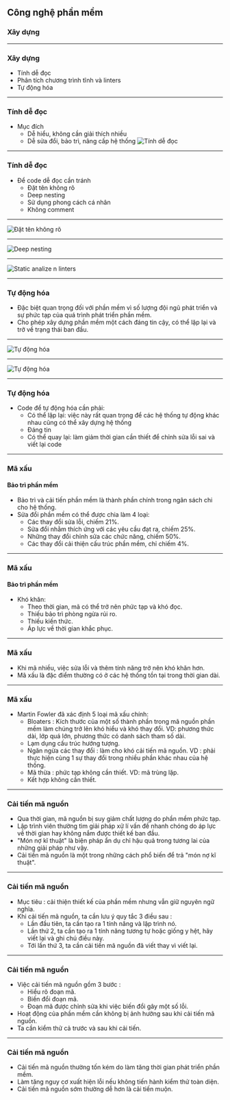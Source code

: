 ﻿## Công nghệ phần mềm

### Xây dựng

---

### Xây dựng

- Tính dễ đọc
- Phân tích chương trình tĩnh và linters
- Tự động hóa

---

### Tính dễ đọc

- Mục đích
	- Dễ hiểu, không cần giải thích nhiều
	- Dễ sửa đổi, bảo trì, nâng cấp hệ thống
![Tính dễ đọc](https://image.ibb.co/mD4VuS/revans2_Landscape_Parchment_Background.png)

---

### Tính dễ đọc

- Để code dễ đọc cần tránh
    - Đặt tên không rõ
    - Deep nesting
    - Sử dụng phong cách cá nhân
    - Không comment

---

![Đặt tên không rõ](https://image.ibb.co/c7uqZ7/1.png)

---

![Deep nesting](https://image.ibb.co/gXPPu7/Untitled.png)

---

![Static analize n linters](https://image.ibb.co/i0KkTn/2.png)

---

### Tự động hóa
- Đặc biệt quan trọng đối với phần mềm vì số lượng đội ngũ phát triển và sự phức tạp của quá trình phát triển phần mềm.
- Cho phép xây dựng phần mềm một cách đáng tin cậy, có thể lặp lại và trở về trạng thái ban đầu.

---
![Tự động hóa](https://image.ibb.co/cpdaZ7/x.png)

---

![Tự động hóa](https://image.ibb.co/nOt9u7/z.png)

---

### Tự động hóa
- Code để tự động hóa cần phải:
    - Có thể lặp lại: việc này rất quan trọng để các hệ thống tự động khác nhau cũng có thể xây dựng hệ thống
    - Đáng tin
    - Có thể quay lại: làm giảm thời gian cần thiết để chỉnh sửa lỗi sai và viết lại code

---

### Mã xấu
#### Bảo trì phần mềm
- Bảo trì và cải tiến phần mềm là thành phần chính trong ngân sách chi cho hệ thống.
- Sửa đổi phần mềm có thể được chia làm 4 loại:
    - Các thay đổi sửa lỗi, chiếm 21%.
    - Sửa đổi nhằm thích ứng với các yêu cầu đạt ra, chiếm 25%.
    - Những thay đổi chỉnh sửa các chức năng, chiếm 50%.
    - Các thay đổi cải thiện cấu trúc phần mềm, chỉ chiếm 4%.

---

### Mã xấu
#### Bảo trì phần mềm
- Khó khăn:
    - Theo thời gian, mã có thể trở nên phức tạp và khó đọc.
    - Thiếu bảo trì phòng ngừa rủi ro.
    - Thiếu kiến thức.
    - Áp lực về thời gian khắc phục.

---

### Mã xấu
- Khi mã nhiều, việc sửa lỗi và thêm tính năng trở nên khó khăn hơn.
- Mã xấu là đặc điểm thường có ở các hệ thống tồn tại trong thời gian dài.

---

### Mã xấu
- Martin Fowler đã xác định 5 loại mã xấu chính:
    - Bloaters : Kích thước của một số thành phần trong mã nguồn phần mềm làm chúng trở lên khó hiểu và khó thay đổi.
	VD: phương thức dài, lớp quá lớn, phương thức có danh sách tham số dài.
    - Lạm dụng cấu trúc hướng tượng.
    - Ngăn ngừa các thay đổi : làm cho khó cải tiến mã nguồn. 
	VD : phải thực hiện cùng 1 sự thay đổi trong nhiều phần khác nhau của hệ thống.
    - Mã thừa : phức tạp không cần thiết.
	VD: mã trùng lặp.
    - Kết hợp không cần thiết.

---

### Cải tiến mã nguồn
- Qua thời gian, mã nguồn bị suy giảm chất lượng do phần mềm phức tạp.
- Lập trình viên thường tìm giải pháp xử lí vấn đề nhanh chóng do áp lực về thời gian hay không nắm được thiết kế ban đầu.
- "Món nợ kĩ thuật" là biện pháp ẩn dụ chỉ hậu quả trong tương lai của những giải pháp như vậy.
- Cải tiến mã nguồn là một trong những cách phổ biến để trả "món nợ kĩ thuật".

---

### Cải tiến mã nguồn
- Mục tiêu : cải thiện thiết kế của phần mềm nhưng vẫn giữ nguyên ngữ nghĩa.
- Khi cải tiến mã nguồn, ta cần lưu ý quy tắc 3 điều sau :
    - Lần đầu tiên, ta cần tạo ra 1 tính năng và lập trình nó.
    - Lần thứ 2, ta cần tạo ra 1 tính năng tương tự hoặc giống y hệt, hãy viết lại và ghi chú điều này.
    - Tới lần thứ 3, ta cần cải tiến mã nguồn đã viết thay vì viết lại.

---

### Cải tiến mã nguồn
- Việc cải tiến mã nguồn gồm 3 bước :
    - Hiểu rõ đoạn mã.
    - Biến đổi đoạn mã.
    - Đoạn mã được chỉnh sửa khi việc biến đổi gây một số lỗi.
- Hoạt động của phần mềm cần không bị ảnh hưởng sau khi cải tiến mã nguồn.
- Ta cần kiểm thử cả trước và sau khi cải tiến.

---

### Cải tiến mã nguồn
- Cải tiến mã nguồn thường tốn kém do làm tăng thời gian phát triển phần mềm.
- Làm tăng nguy cơ xuất hiện lỗi nếu không tiến hành kiểm thử toàn diện.
- Cải tiến mã nguồn sớm thường dễ hơn là cải tiến muộn.
